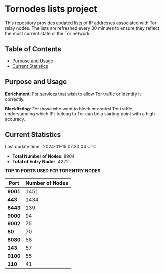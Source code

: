 # Tornodes lists project

This repository provides updated lists of IP addresses associated with Tor relay nodes. The lists are refreshed every 30 minutes to ensure they reflect the most current state of the Tor network.

## Table of Contents

- [Purpose and Usage](#purpose-and-usage)
- [Current Statistics](#current-statistics)


## Purpose and Usage

**Enrichment**: For services that wish to allow Tor traffic or identify it correctly.

**Blacklisting**: For those who want to block or control Tor traffic, understanding which IPs belong to Tor can be a starting point with a high accuracy.

## Current Statistics

Last update time : 2024-01-15 07:30:04 UTC

- **Total Number of Nodes**: 8904
- **Total of Entry Nodes**: 4222

**TOP 10 PORTS USED FOR TOR ENTRY NODES**

| **Port** | **Number of Nodes** |
|------|-----------------|
| **9001**   | 1451  |
| **443**   | 1434  |
| **8443**   | 139  |
| **9000**   | 94  |
| **9002**   | 75  |
| **80**   | 70  |
| **8080**   | 58  |
| **143**   | 57  |
| **9100**   | 55  |
| **110**   | 41  |

